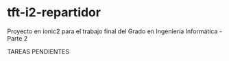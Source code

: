 # tft-i2-repartidor
Proyecto en ionic2 para el trabajo final del Grado en Ingeniería Informática - Parte 2

TAREAS PENDIENTES
